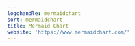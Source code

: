 ```yaml
---
logohandle: mermaidchart
sort: mermaidchart
title: Mermaid Chart
website: 'https://www.mermaidchart.com/'
---
```

